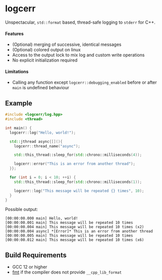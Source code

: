 # logcerr

Unspectacular, `std::format` based, thread-safe logging to `stderr` for C++.

#### Features
  * (Optional) merging of successive, identical messages
  * (Optional) colored output on linux
  * Access to the output lock to mix log and custom write operations
  * No explicit initialization required

#### Limitations
  * Calling any function except `logcerr::debugging_enabled` before or after `main` is
    undefined behaviour

## Example

```cpp
#include <logcerr/log.hpp>
#include <thread>

int main() {
  logcerr::log("Hello, world!");

  std::jthread async{[](){
    logcerr::thread_name("async");

    std::this_thread::sleep_for(std::chrono::milliseconds(4));

    logcerr::error("This is an error from another thread");
  }};

  for (int i = 0; i < 10; ++i) {
    std::this_thread::sleep_for(std::chrono::milliseconds(1));

    logcerr::log("This message will be repeated {} times", 10);
  }
}
```

Possible output:
```
[00:00:00.000 main] Hello, world!
[00:00:00.001 main] This message will be repeated 10 times
[00:00:00.004 main] This message will be repeated 10 times (x2)
[00:00:00.004 async] *[Error]* This is an error from another thread
[00:00:00.005 main] This message will be repeated 10 times
[00:00:00.012 main] This message will be repeated 10 times (x6)
```

## Build Requirements

* GCC 12 or higher
* [fmt](https://github.com/fmtlib/fmt) if the compiler does not provide
  `__cpp_lib_format`
